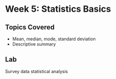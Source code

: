 # Week 5: Statistics Basics

##  Topics Covered
- Mean, median, mode, standard deviation
- Descriptive summary

##  Lab
Survey data statistical analysis
